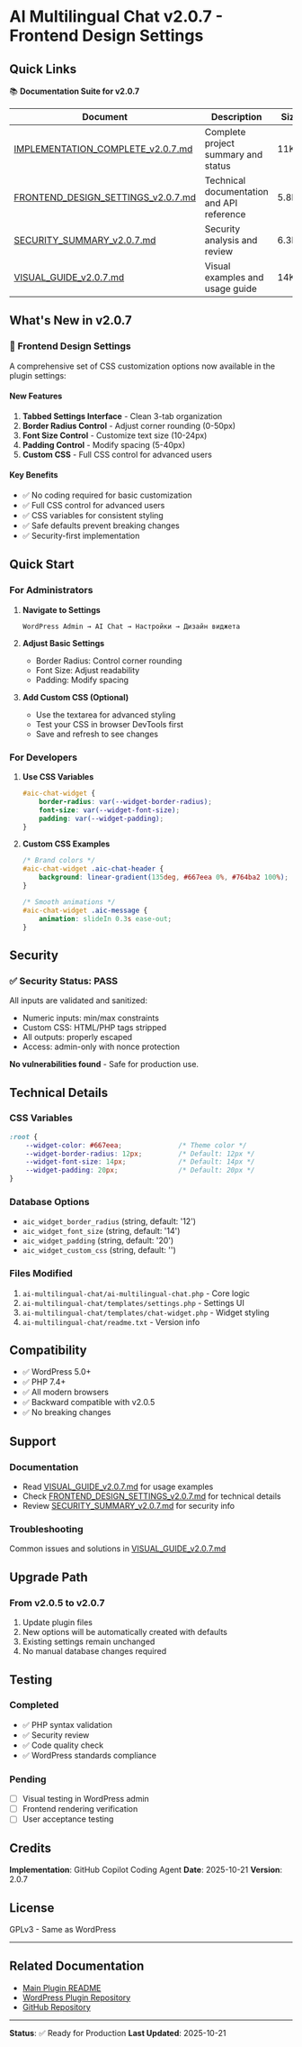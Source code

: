 # AI Multilingual Chat v2.0.7 - Frontend Design Settings

## Quick Links

📚 **Documentation Suite for v2.0.7**

| Document | Description | Size |
|----------|-------------|------|
| [IMPLEMENTATION_COMPLETE_v2.0.7.md](IMPLEMENTATION_COMPLETE_v2.0.7.md) | Complete project summary and status | 11KB |
| [FRONTEND_DESIGN_SETTINGS_v2.0.7.md](FRONTEND_DESIGN_SETTINGS_v2.0.7.md) | Technical documentation and API reference | 5.8KB |
| [SECURITY_SUMMARY_v2.0.7.md](SECURITY_SUMMARY_v2.0.7.md) | Security analysis and review | 6.3KB |
| [VISUAL_GUIDE_v2.0.7.md](VISUAL_GUIDE_v2.0.7.md) | Visual examples and usage guide | 14KB |

## What's New in v2.0.7

### 🎨 Frontend Design Settings

A comprehensive set of CSS customization options now available in the plugin settings:

#### New Features
1. **Tabbed Settings Interface** - Clean 3-tab organization
2. **Border Radius Control** - Adjust corner rounding (0-50px)
3. **Font Size Control** - Customize text size (10-24px)
4. **Padding Control** - Modify spacing (5-40px)
5. **Custom CSS** - Full CSS control for advanced users

#### Key Benefits
- ✅ No coding required for basic customization
- ✅ Full CSS control for advanced users
- ✅ CSS variables for consistent styling
- ✅ Safe defaults prevent breaking changes
- ✅ Security-first implementation

## Quick Start

### For Administrators

1. **Navigate to Settings**
   ```
   WordPress Admin → AI Chat → Настройки → Дизайн виджета
   ```

2. **Adjust Basic Settings**
   - Border Radius: Control corner rounding
   - Font Size: Adjust readability
   - Padding: Modify spacing

3. **Add Custom CSS (Optional)**
   - Use the textarea for advanced styling
   - Test your CSS in browser DevTools first
   - Save and refresh to see changes

### For Developers

1. **Use CSS Variables**
   ```css
   #aic-chat-widget {
       border-radius: var(--widget-border-radius);
       font-size: var(--widget-font-size);
       padding: var(--widget-padding);
   }
   ```

2. **Custom CSS Examples**
   ```css
   /* Brand colors */
   #aic-chat-widget .aic-chat-header {
       background: linear-gradient(135deg, #667eea 0%, #764ba2 100%);
   }
   
   /* Smooth animations */
   #aic-chat-widget .aic-message {
       animation: slideIn 0.3s ease-out;
   }
   ```

## Security

### ✅ Security Status: PASS

All inputs are validated and sanitized:
- Numeric inputs: min/max constraints
- Custom CSS: HTML/PHP tags stripped
- All outputs: properly escaped
- Access: admin-only with nonce protection

**No vulnerabilities found** - Safe for production use.

## Technical Details

### CSS Variables
```css
:root {
    --widget-color: #667eea;              /* Theme color */
    --widget-border-radius: 12px;         /* Default: 12px */
    --widget-font-size: 14px;             /* Default: 14px */
    --widget-padding: 20px;               /* Default: 20px */
}
```

### Database Options
- `aic_widget_border_radius` (string, default: '12')
- `aic_widget_font_size` (string, default: '14')
- `aic_widget_padding` (string, default: '20')
- `aic_widget_custom_css` (string, default: '')

### Files Modified
1. `ai-multilingual-chat/ai-multilingual-chat.php` - Core logic
2. `ai-multilingual-chat/templates/settings.php` - Settings UI
3. `ai-multilingual-chat/templates/chat-widget.php` - Widget styling
4. `ai-multilingual-chat/readme.txt` - Version info

## Compatibility

- ✅ WordPress 5.0+
- ✅ PHP 7.4+
- ✅ All modern browsers
- ✅ Backward compatible with v2.0.5
- ✅ No breaking changes

## Support

### Documentation
- Read [VISUAL_GUIDE_v2.0.7.md](VISUAL_GUIDE_v2.0.7.md) for usage examples
- Check [FRONTEND_DESIGN_SETTINGS_v2.0.7.md](FRONTEND_DESIGN_SETTINGS_v2.0.7.md) for technical details
- Review [SECURITY_SUMMARY_v2.0.7.md](SECURITY_SUMMARY_v2.0.7.md) for security info

### Troubleshooting
Common issues and solutions in [VISUAL_GUIDE_v2.0.7.md](VISUAL_GUIDE_v2.0.7.md#troubleshooting)

## Upgrade Path

### From v2.0.5 to v2.0.7
1. Update plugin files
2. New options will be automatically created with defaults
3. Existing settings remain unchanged
4. No manual database changes required

## Testing

### Completed
- ✅ PHP syntax validation
- ✅ Security review
- ✅ Code quality check
- ✅ WordPress standards compliance

### Pending
- [ ] Visual testing in WordPress admin
- [ ] Frontend rendering verification
- [ ] User acceptance testing

## Credits

**Implementation**: GitHub Copilot Coding Agent
**Date**: 2025-10-21
**Version**: 2.0.7

## License

GPLv3 - Same as WordPress

---

## Related Documentation

- [Main Plugin README](ai-multilingual-chat/readme.txt)
- [WordPress Plugin Repository](https://wordpress.org/plugins/)
- [GitHub Repository](https://github.com/Fill777555/ai-multilingual-chat)

---

**Status**: ✅ Ready for Production
**Last Updated**: 2025-10-21
